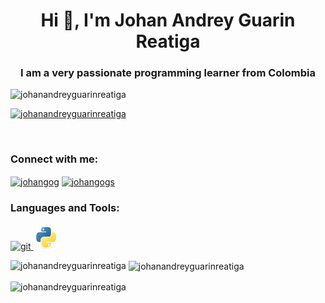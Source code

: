 <h1 align="center">Hi 👋, I'm Johan Andrey Guarin Reatiga</h1>
<h3 align="center">I am a very passionate programming learner from Colombia</h3>

<p align="left"> <img src="https://komarev.com/ghpvc/?username=johanandreyguarinreatiga&label=Profile%20views&color=0e75b6&style=flat" alt="johanandreyguarinreatiga" /> </p>

<p align="left"> <a href="https://github.com/ryo-ma/github-profile-trophy"><img src="https://github-profile-trophy.vercel.app/?username=johanandreyguarinreatiga" alt="johanandreyguarinreatiga" /></a> </p>

<p align="left"> <a href="https://twitter.com/" target="blank"><img src="https://img.shields.io/twitter/follow/?logo=twitter&style=for-the-badge" alt="" /></a> </p>

<h3 align="left">Connect with me:</h3>
<p align="left">
<a href="https://discord.gg/johangog" target="blank"><img align="center" src="https://raw.githubusercontent.com/rahuldkjain/github-profile-readme-generator/master/src/images/icons/Social/discord.svg" alt="johangog" height="30" width="40" /></a>
<a href="https://instagram.com/johangogs" target="blank"><img align="center" src="https://raw.githubusercontent.com/rahuldkjain/github-profile-readme-generator/master/src/images/icons/Social/instagram.svg" alt="johangogs" height="30" width="40" /></a>
</p>

<h3 align="left">Languages and Tools:</h3>
<p align="left"> <a href="https://git-scm.com/" target="_blank" rel="noreferrer"> <img src="https://www.vectorlogo.zone/logos/git-scm/git-scm-icon.svg" alt="git" width="40" height="40"/> </a> <a href="https://www.python.org" target="_blank" rel="noreferrer"> <img src="https://raw.githubusercontent.com/devicons/devicon/master/icons/python/python-original.svg" alt="python" width="40" height="40"/> </a> </p>

<p><img align="left" src="https://github-readme-stats.vercel.app/api/top-langs?username=johanandreyguarinreatiga&show_icons=true&locale=en&layout=compact" alt="johanandreyguarinreatiga" /></p>

<p>&nbsp;<img align="center" src="https://github-readme-stats.vercel.app/api?username=johanandreyguarinreatiga&show_icons=true&locale=en" alt="johanandreyguarinreatiga" /></p>

<p><img align="center" src="https://github-readme-streak-stats.herokuapp.com/?user=johanandreyguarinreatiga&" alt="johanandreyguarinreatiga" /></p>

